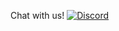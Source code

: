 Chat with us!
[![Discord](https://img.shields.io/discord/870604052281573406)](https://discord.gg/JTM9b6XR3A)
